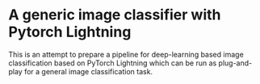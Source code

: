 # A generic image classifier with Pytorch Lightning

This is an attempt to prepare a pipeline for deep-learning based image classification
based on PyTorch Lightning which can be run as plug-and-play for a general image
classification task.
